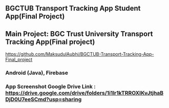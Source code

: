 ## BGCTUB Transport Tracking App Student App(Final Project)

## Main Project: BGC Trust University Transport Tracking App(Final project)<br>
https://github.com/MaksudulAubhi/BGCTUB-Transport-Tracking-App-Final_project
### Android (Java), Firebase
### App Screenshot Google Drive Link : https://drive.google.com/drive/folders/1i1lr1kTRROXIKvJtjhaBDjD0U7eeSCmd?usp=sharing

